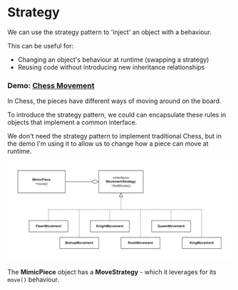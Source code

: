 

# Strategy

We can use the strategy pattern to 'inject' an object with a behaviour.

This can be useful for:

- Changing an object's behaviour at runtime (swapping a strategy)
- Reusing code without introducing new inheritance relationships


### Demo: [Chess Movement](https://eeoooue.github.io/patterns/strategy/)

In Chess, the pieces have different ways of moving around on the board.

To introduce the strategy pattern, we could can encapsulate these rules in objects that implement a common interface.

We don't need the strategy pattern to implement traditional Chess, but in the demo I'm using it to allow us to change how a piece can move at runtime.

![Image](/notes/strategy/strategy-uml.png)

The **MimicPiece** object has a **MoveStrategy** - which it leverages for its ```move()``` behaviour.

